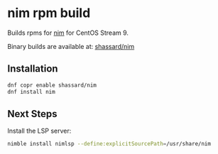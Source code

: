 # nim rpm build

Builds rpms for [nim](https://nim-lang.org/) for CentOS Stream 9.

Binary builds are available at:
[shassard/nim](https://copr.fedorainfracloud.org/coprs/shassard/nim/)

## Installation
```bash
dnf copr enable shassard/nim
dnf install nim
```

## Next Steps

Install the LSP server:

```bash
nimble install nimlsp --define:explicitSourcePath=/usr/share/nim
```
